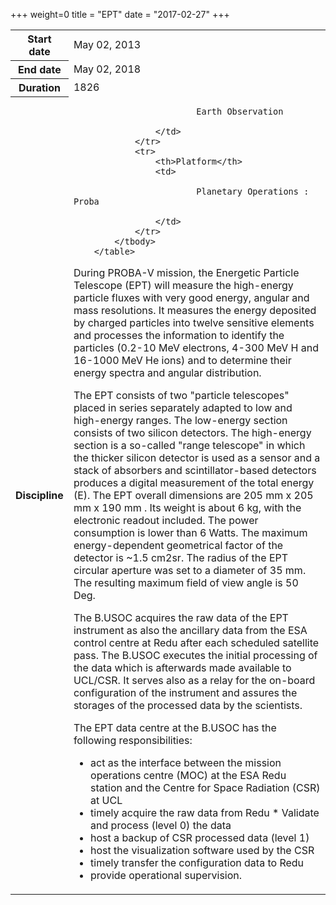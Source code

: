 +++
weight=0
title = "EPT"
date = "2017-02-27"
+++



  <table class="table table-striped table-bordered">
            <tbody>
                <tr>
                    <th>Start date</th>
                    <td>May 02, 2013</td>
                </tr>
                <tr>
                    <th>End date</th>
                    <td>May 02, 2018</td>
                </tr>
                <tr>
                    <th>Duration</th>
                    <td>1826</td>
                </tr>
                <tr>
                    <th>Discipline</th>
                    <td>
                        
                            Earth Observation
                     
                    </td>
                </tr>
                <tr>
                    <th>Platform</th>
                    <td>
                       
                            Planetary Operations : Proba
                       
                    </td>
                </tr>
            </tbody>
        </table>

During PROBA-V mission, the Energetic Particle Telescope (EPT) will measure the high-energy particle fluxes with very good energy, angular and mass resolutions. It measures the energy deposited by charged particles into twelve sensitive elements and processes the information to identify the particles (0.2-10 MeV electrons, 4-300 MeV H and 16-1000 MeV He ions) and to determine their energy spectra and angular distribution.

The EPT consists of two "particle telescopes" placed in series separately adapted to low and high-energy ranges. The low-energy section consists of two silicon detectors. The high-energy section is a so-called "range telescope" in which the thicker silicon detector is used as a sensor and a stack of absorbers and scintillator-based detectors produces a digital measurement of the total energy (E). The EPT overall dimensions are 205 mm x 205 mm x 190 mm . Its weight is about 6 kg, with the electronic readout included. The power consumption is lower than 6 Watts. The maximum energy-dependent geometrical factor of the detector is ~1.5 cm2sr. The radius of the EPT circular aperture was set to a diameter of 35 mm. The resulting maximum field of view angle is 50 Deg.

The B.USOC acquires the raw data of the EPT instrument as also the ancillary data from the ESA control centre at Redu after each scheduled satellite pass. The B.USOC executes the initial processing of the data which is afterwards made available to UCL/CSR. It serves also as a relay for the on-board configuration of the instrument and assures the storages of the processed data by the scientists.

The EPT data centre at the B.USOC has the following responsibilities:

 * act as the interface between the mission operations centre (MOC) at the ESA Redu station and the Centre for Space Radiation (CSR) at UCL 
 * timely acquire the raw data from Redu * Validate and process (level 0) the data 
 * host a backup of CSR processed data (level 1) 
 * host the visualization software used by the CSR 
 * timely transfer the configuration data to Redu 
 * provide operational supervision.
